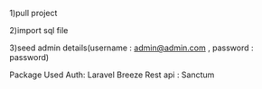 1)pull project


2)import sql file


3)seed admin details(username : admin@admin.com , password : password) 


Package Used 
Auth: Laravel Breeze
Rest api : Sanctum
